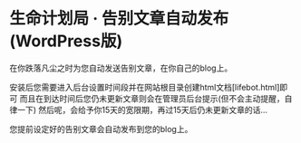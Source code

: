 # 生命计划局 · 告别文章自动发布 (WordPress版)
在你跌落凡尘之时为您自动发送告别文章，在你自己的blog上。

安装后您需要进入后台设置时间段并在网站根目录创建html文档[lifebot.html]即可
而且在到达时间后您仍未更新文章则会在管理员后台提示(但不会主动提醒，自律一下)
然后呢，会给予你15天的宽限期，再过15天后仍未更新文章的话...

您提前设定好的告别文章会自动发布到您的blog上。
